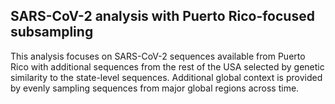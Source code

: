 ## SARS-CoV-2 analysis with Puerto Rico-focused subsampling
This analysis focuses on SARS-CoV-2 sequences available from Puerto Rico with additional sequences from the rest of the USA selected by genetic similarity to the state-level sequences. Additional global context is provided by evenly sampling sequences from major global regions across time.
